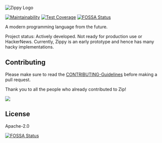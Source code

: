 ![Zippy Logo](https://raw.githubusercontent.com/zippy-lang/media/main/logo-128x128.png)

[![Maintainability](https://api.codeclimate.com/v1/badges/b33070899a04bf5a4173/maintainability)](https://codeclimate.com/github/zippy-lang/zippy/maintainability)
[![Test Coverage](https://api.codeclimate.com/v1/badges/b33070899a04bf5a4173/test_coverage)](https://codeclimate.com/github/zippy-lang/zippy/test_coverage)
[![FOSSA Status](https://app.fossa.com/api/projects/git%2Bgithub.com%2Fzippy-lang%2Fzippy.svg?type=shield)](https://app.fossa.com/projects/git%2Bgithub.com%2Fzippy-lang%2Fzippy?ref=badge_shield)

A modern programming language from the future.

Project status: Actively developed. Not ready for production use or HackerNews.
Currently, Zippy is an early prototype and hence has many hacky implementations.

## Contributing

Please make sure to read the [CONTRIBUTING-Guidelines](https://github.com/zippy-lang/zippy/blob/main/CONTRIBUTING.md) before making a pull request.

Thank you to all the people who already contributed to Zip!

<a href="https://github.com/zippy-lang/zippy/graphs/contributors">
  <img src="https://contributors-img.firebaseapp.com/image?repo=zippy-lang/zippy" />
</a>

## License

Apache-2.0

[![FOSSA Status](https://app.fossa.com/api/projects/git%2Bgithub.com%2Fzippy-lang%2Fzippy.svg?type=large)](https://app.fossa.com/projects/git%2Bgithub.com%2Fzippy-lang%2Fzippy?ref=badge_large)
